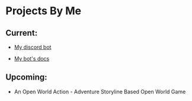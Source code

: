# Projects By Me

## Current:

- [My discord bot](https://dsc.gg/livin-in-thug) 

- [My bot's docs](https://docs.luckexxtreme.ml)

## Upcoming:

- An Open World Action - Adventure Storyline Based Open World Game 
